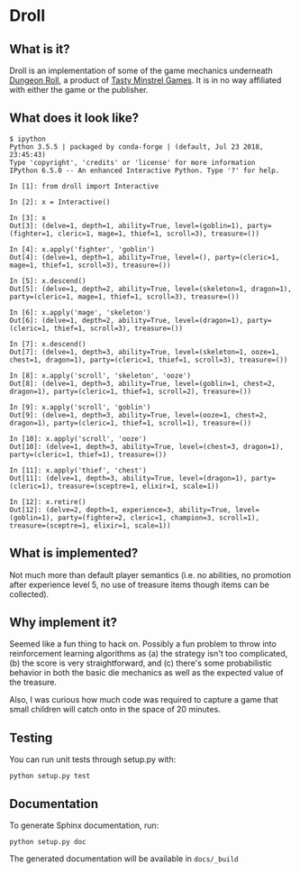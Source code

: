 Droll
=====
## What is it?

Droll is an implementation of some of the game mechanics underneath [Dungeon
Roll](https://boardgamegeek.com/boardgame/138788/dungeon-roll), a product of
[Tasty Minstrel Games](http://playtmg.com/).  It is in no way affiliated
with either the game or the publisher.

## What does it look like?

```
$ ipython
Python 3.5.5 | packaged by conda-forge | (default, Jul 23 2018, 23:45:43)
Type 'copyright', 'credits' or 'license' for more information
IPython 6.5.0 -- An enhanced Interactive Python. Type '?' for help.

In [1]: from droll import Interactive

In [2]: x = Interactive()

In [3]: x
Out[3]: (delve=1, depth=1, ability=True, level=(goblin=1), party=(fighter=1, cleric=1, mage=1, thief=1, scroll=3), treasure=())

In [4]: x.apply('fighter', 'goblin')
Out[4]: (delve=1, depth=1, ability=True, level=(), party=(cleric=1, mage=1, thief=1, scroll=3), treasure=())

In [5]: x.descend()
Out[5]: (delve=1, depth=2, ability=True, level=(skeleton=1, dragon=1), party=(cleric=1, mage=1, thief=1, scroll=3), treasure=())

In [6]: x.apply('mage', 'skeleton')
Out[6]: (delve=1, depth=2, ability=True, level=(dragon=1), party=(cleric=1, thief=1, scroll=3), treasure=())

In [7]: x.descend()
Out[7]: (delve=1, depth=3, ability=True, level=(skeleton=1, ooze=1, chest=1, dragon=1), party=(cleric=1, thief=1, scroll=3), treasure=())

In [8]: x.apply('scroll', 'skeleton', 'ooze')
Out[8]: (delve=1, depth=3, ability=True, level=(goblin=1, chest=2, dragon=1), party=(cleric=1, thief=1, scroll=2), treasure=())

In [9]: x.apply('scroll', 'goblin')
Out[9]: (delve=1, depth=3, ability=True, level=(ooze=1, chest=2, dragon=1), party=(cleric=1, thief=1, scroll=1), treasure=())

In [10]: x.apply('scroll', 'ooze')
Out[10]: (delve=1, depth=3, ability=True, level=(chest=3, dragon=1), party=(cleric=1, thief=1), treasure=())

In [11]: x.apply('thief', 'chest')
Out[11]: (delve=1, depth=3, ability=True, level=(dragon=1), party=(cleric=1), treasure=(sceptre=1, elixir=1, scale=1))

In [12]: x.retire()
Out[12]: (delve=2, depth=1, experience=3, ability=True, level=(goblin=1), party=(fighter=2, cleric=1, champion=3, scroll=1), treasure=(sceptre=1, elixir=1, scale=1))

```

## What is implemented?

Not much more than default player semantics (i.e. no abilities, no
promotion after experience level 5, no use of treasure items though
items can be collected).

## Why implement it?

Seemed like a fun thing to hack on.  Possibly a fun problem to throw into
reinforcement learning algorithms as (a) the strategy isn't too complicated, (b)
the score is very straightforward, and (c) there's some probabilistic behavior
in both the basic die mechanics as well as the expected value of the treasure.

Also, I was curious how much code was required to capture a game that
small children will catch onto in the space of 20 minutes.

## Testing

You can run unit tests through setup.py with:

```
python setup.py test
```

## Documentation

To generate Sphinx documentation, run:

```
python setup.py doc
```

The generated documentation will be available in `docs/_build`
